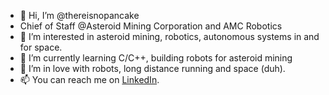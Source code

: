 - 👋 Hi, I’m @thereisnopancake
- Chief of Staff @Asteroid Mining Corporation and AMC Robotics
- 👀 I’m interested in asteroid mining, robotics, autonomous systems in and for space.
- 🌱 I’m currently learning C/C++, building robots for asteroid mining 
- 💞️ I’m in love with robots, long distance running and space (duh).
- 📫 You can reach me on [LinkedIn](https://www.linkedin.com/in/mldoehmer/).

<!---
morclerc/morclerc is a ✨ special ✨ repository because its `README.md` (this file) appears on your GitHub profile.
You can click the Preview link to take a look at your changes.
--->
